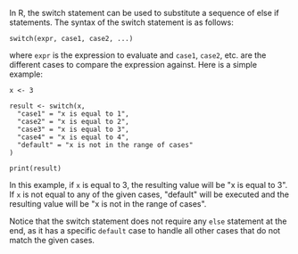 In R, the switch statement can be used to substitute a sequence of else if statements. The syntax of the switch statement is as follows:

```
switch(expr, case1, case2, ...)
```

where `expr` is the expression to evaluate and `case1`, `case2`, etc. are the different cases to compare the expression against. Here is a simple example:

```
x <- 3

result <- switch(x,
  "case1" = "x is equal to 1",
  "case2" = "x is equal to 2",
  "case3" = "x is equal to 3",
  "case4" = "x is equal to 4",
  "default" = "x is not in the range of cases"
)

print(result)
```

In this example, if `x` is equal to 3, the resulting value will be "x is equal to 3". If `x` is not equal to any of the given cases, "default" will be executed and the resulting value will be "x is not in the range of cases".

Notice that the switch statement does not require any `else` statement at the end, as it has a specific `default` case to handle all other cases that do not match the given cases.